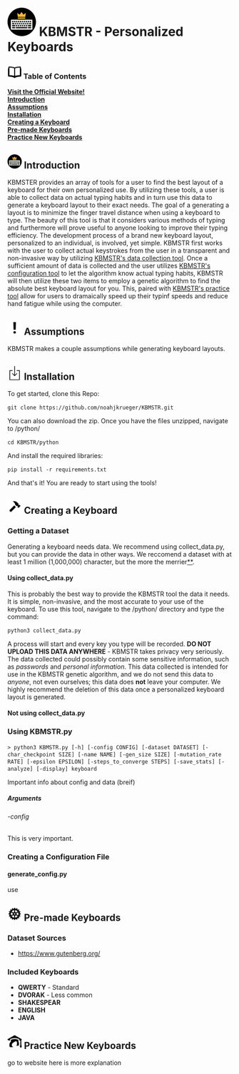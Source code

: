 # <img src="docs/images/KBMSTR_logo.png" alt="KBMSTR Logo" height="64"> KBMSTR - Personalized Keyboards

### <img src="docs/images/book.png" alt="Book Icon" height="32"> Table of Contents
**[Visit the Official Website!](href)**<br>
**[Introduction](#introduction)**<br>
**[Assumptions](#assumptions)**<br>
**[Installation](#installation)**<br>
**[Creating a Keyboard](#creating-a-keyboard)**<br>
**[Pre-made Keyboards](#pre-made-keyboards)**<br>
**[Practice New Keyboards](#practice-new-keyboards)**<br>

## <img src="docs/images/KBMSTR_logo.png" alt="KBMSTR Logo" height="32" id="introduction"> Introduction
KBMSTER provides an array of tools for a user to find the best layout of a keyboard for their own personalized use.
By utilizing these tools, a user is able to collect data on actual typing habits and in turn use this data to generate
a keyboard layout to their exact needs. The goal of a generating a layout is to minimize the finger travel distance when
using a keyboard to type. The beauty of this tool is that it considers various methods of typing and furthermore
will prove useful to anyone looking to improve their typing efficiency. The development process of a brand new keyboard
layout, personalized to an individual, is involved, yet simple. KBMSTR first works with the user to collect actual keystrokes
from the user in a transparent and non-invasive way by utilizing [KBMSTR's data collection tool](link-to-website).
Once a sufficient amount of data is collected and the user utilizes [KBMSTR's configuration tool](link-to-website) to let the algorithm know
actual typing habits, KBMSTR will then utilize these two items to employ a genetic algorithm to find the absolute best keyboard layout
for you. This, paired with [KBMSTR's practice tool](link-to-website) allow for users to dramaically speed up their typinf speeds
and reduce hand fatigue while using the computer.

## <img src="docs/images/exclaim.png" alt="Exlaimation Mark Icon" height="32" id="assumptions"> Assumptions
KBMSTR makes a couple assumptions while generating keyboard layouts.

## <img src="docs/images/download.png" alt="Download Icon" height="32"> Installation
To get started, clone this Repo:

    git clone https://github.com/noahjkrueger/KBMSTR.git

You can also download the zip. Once you have the files unzipped, navigate to /python/

    cd KBMSTR/python

And install the required libraries:

    pip install -r requirements.txt

And that's it! You are ready to start using the tools!

## <img src="docs/images/create.png" alt="Hammer Icon" height="32" id="creating-a-keyboard"> Creating a Keyboard
### Getting a Dataset
Generating a keyboard needs data. We recommend using collect_data.py, but you can provide the data in other ways. We reccomend
a dataset with at least 1 million (1,000,000) character, but the more the merrier[**](#using-kbmstrpy).
#### Using collect_data.py
This is probably the best way to provide the KBMSTR tool the data it needs. It is simple, non-invasive, and the most accurate
to your use of the keyboard. To use this tool, navigate to the /python/ directory and type the command:

    python3 collect_data.py

A process will start and every key you type will be recorded. **DO NOT UPLOAD THIS DATA ANYWHERE** - KBMSTR takes privacy very
seriously. The data collected could possibly contain some sensitive information, such as _passwords_ and _personal information_.
This data collected is intended for use in the KBMSTR genetic algorithm, and we do not send this data to _anyone_, not
even ourselves; this data does **not** leave your computer. We highly recommend the deletion of this data once a personalized
keyboard layout is generated.

#### Not using collect_data.py

### Using KBMSTR.py

    > python3 KBMSTR.py [-h] [-config CONFIG] [-dataset DATASET] [-char_checkpoint SIZE] [-name NAME] [-gen_size SIZE] [-mutation_rate RATE] [-epsilon EPSILON] [-steps_to_converge STEPS] [-save_stats] [-analyze] [-display] keyboard

Important info about config and data (breif)
##### Arguments
###### -config
This is very important.

### Creating a Configuration File
#### generate_config.py
use

## <img src="docs/images/gear.png" alt="Gear Icon" height="32" id="pre-made-keyboards"> Pre-made Keyboards
### Dataset Sources
- https://www.gutenberg.org/
### Included Keyboards
- **QWERTY** - Standard
- **DVORAK** - Less common
- **SHAKESPEAR**
- **ENGLISH**
- **JAVA**

## <img src="docs/images/learn.png" alt="Student Icon" height="32" id="practice-new-keyboards"> Practice New Keyboards
go to website here is more explanation